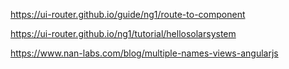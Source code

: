 https://ui-router.github.io/guide/ng1/route-to-component

https://ui-router.github.io/ng1/tutorial/hellosolarsystem

https://www.nan-labs.com/blog/multiple-names-views-angularjs
